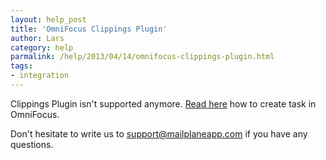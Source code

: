 ```yaml
---
layout: help_post
title: 'OmniFocus Clippings Plugin'
author: Lars
category: help
parmalink: /help/2013/04/14/omnifocus-clippings-plugin.html
tags:
- integration
---
```


Clippings Plugin isn't supported anymore. [Read here](/help/omnifocus_2.html) how to create task in OmniFocus.

Don't hesitate to write us to [support@mailplaneapp.com](mailto:support@mailplaneapp.com) if you have any questions.
